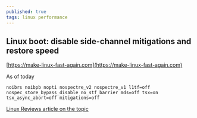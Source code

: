 ```yaml
---
published: true
tags: linux performance
---
```

## Linux boot: disable side-channel mitigations and restore speed
[https://make-linux-fast-again.com](https://make-linux-fast-again.com)

As of today

`noibrs noibpb nopti nospectre_v2 nospectre_v1 l1tf=off nospec_store_bypass_disable no_stf_barrier mds=off tsx=on tsx_async_abort=off mitigations=off`

[Linux Reviews article on the topic](https://linuxreviews.org/HOWTO_make_Linux_run_blazing_fast_(again)_on_Intel_CPUs)
